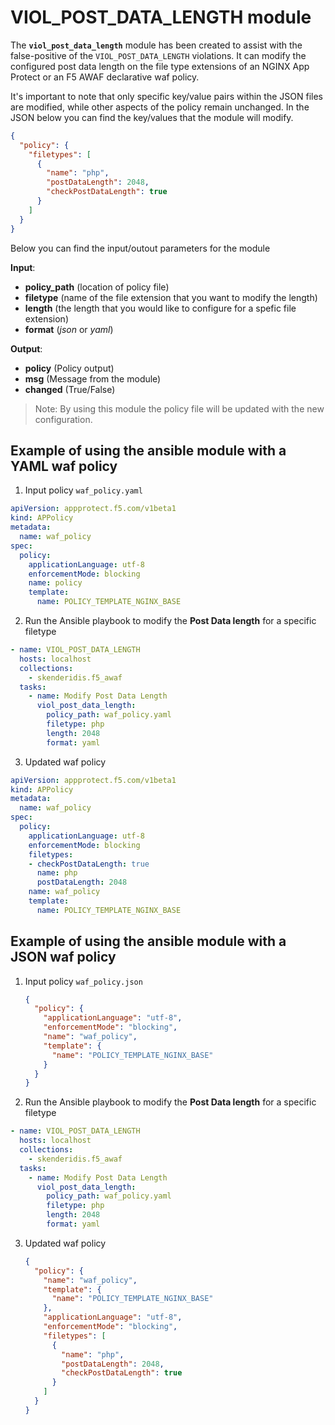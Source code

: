 # VIOL_POST_DATA_LENGTH module

The **`viol_post_data_length`** module has been created to assist with the false-positive of the `VIOL_POST_DATA_LENGTH` violations. It can modify the configured post data length on the file type extensions of an NGINX App Protect or an F5 AWAF declarative waf policy.

It's important to note that only specific key/value pairs within the JSON files are modified, while other aspects of the policy remain unchanged.
In the JSON below you can find the key/values that the module will modify.

```json
{
  "policy": {
    "filetypes": [
      {
        "name": "php",
        "postDataLength": 2048,
        "checkPostDataLength": true
      }
    ]
  }
}
```

Below you can find the input/outout parameters for the module

**Input**:
- **policy_path** (location of policy file)
- **filetype** (name of the file extension that you want to modify the length)
- **length** (the length that you would like to configure for a spefic file extension)
- **format** (*json* or *yaml*)

**Output**:
- **policy** (Policy output)
- **msg** (Message from the module)
- **changed** (True/False)

> Note: By using this module the policy file will be updated with the new configuration.


## Example of using the ansible module with a YAML waf policy
1. Input policy `waf_policy.yaml`
  ```yaml
  apiVersion: appprotect.f5.com/v1beta1
  kind: APPolicy
  metadata:
    name: waf_policy
  spec:
    policy:
      applicationLanguage: utf-8
      enforcementMode: blocking
      name: policy
      template:
        name: POLICY_TEMPLATE_NGINX_BASE
  ```

2. Run the Ansible playbook to modify the **Post Data length** for a specific filetype
  ```yaml
  - name: VIOL_POST_DATA_LENGTH
    hosts: localhost
    collections:
      - skenderidis.f5_awaf   
    tasks:
      - name: Modify Post Data Length
        viol_post_data_length:
          policy_path: waf_policy.yaml
          filetype: php
          length: 2048
          format: yaml
  ```

3. Updated waf policy
  ```yaml
  apiVersion: appprotect.f5.com/v1beta1
  kind: APPolicy
  metadata:
    name: waf_policy
  spec:
    policy:
      applicationLanguage: utf-8
      enforcementMode: blocking
      filetypes:
      - checkPostDataLength: true
        name: php
        postDataLength: 2048
      name: waf_policy
      template:
        name: POLICY_TEMPLATE_NGINX_BASE
  ```


## Example of using the ansible module with a JSON waf policy

1. Input policy `waf_policy.json`
    ```json
    {
      "policy": {
        "applicationLanguage": "utf-8",
        "enforcementMode": "blocking",
        "name": "waf_policy",
        "template": {
          "name": "POLICY_TEMPLATE_NGINX_BASE"
        }
      }
    }
    ```

2. Run the Ansible playbook to modify the **Post Data length** for a specific filetype
  ```yaml
  - name: VIOL_POST_DATA_LENGTH
    hosts: localhost
    collections:
      - skenderidis.f5_awaf   
    tasks:
      - name: Modify Post Data Length
        viol_post_data_length:
          policy_path: waf_policy.yaml
          filetype: php
          length: 2048
          format: yaml
  ```

3. Updated waf policy
    ```json
    {
      "policy": {
        "name": "waf_policy",
        "template": {
          "name": "POLICY_TEMPLATE_NGINX_BASE"
        },
        "applicationLanguage": "utf-8",
        "enforcementMode": "blocking",
        "filetypes": [
          {
            "name": "php",
            "postDataLength": 2048,
            "checkPostDataLength": true
          }
        ]
      }
    }
    ```
